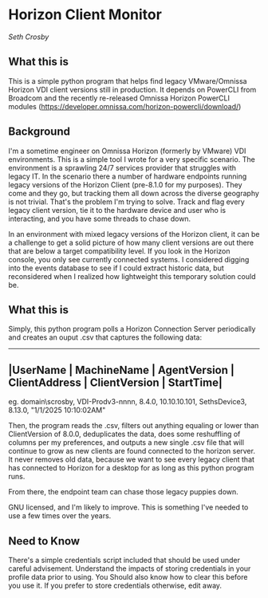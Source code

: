 Horizon Client Monitor
==========================
_Seth Crosby_  


## What this is
This is a simple python program that helps find legacy VMware/Omnissa Horizon VDI client versions still in production. It depends on PowerCLI from Broadcom and the recently re-released Omnissa Horizon PowerCLI modules (https://developer.omnissa.com/horizon-powercli/download/)

## Background
I'm a sometime engineer on Omnissa Horizon (formerly by VMware) VDI environments. This
is a simple tool I wrote for a very specific scenario. The environment is a sprawling 24/7 
services provider that struggles with legacy IT. In the scenario there a number of hardware 
endpoints running legacy versions of the Horizon Client (pre-8.1.0 for my purposes). 
They come and they go, but tracking them all down across the diverse geography is not 
trivial. That's the problem I'm trying to solve. Track and flag every legacy client version, 
tie it to the hardware device and user who is interacting, and you have some threads to 
chase down.

In an environment with mixed legacy versions of the Horizon client, it can be a challenge 
to get a solid picture of how many client versions are out there that are below a target
compatibility level. If you look in the Horizon console, you only see currently connected 
systems. I considered digging into the events database to see if I could extract historic 
data, but reconsidered when I realized how lightweight this temporary solution could be.


## What this is
Simply, this python program polls a Horizon Connection Server periodically and creates an 
ouput .csv that captures the following data: 

-----------------------------------------------------------------------------------
|UserName | MachineName | AgentVersion | ClientAddress | ClientVersion | StartTime|
-----------------------------------------------------------------------------------

eg. domain\scrosby, VDI-Prodv3-nnnn, 8.4.0, 10.10.10.101, SethsDevice3, 8.13.0, "1/1/2025 10:10:02AM"

Then, the program reads the .csv, filters out anything equaling or lower than ClientVersion 
of 8.0.0, deduplicates the data, does some reshuffling of columns per my preferences, and 
outputs a new single .csv file that will continue to grow as new clients are found connected
to the horizon server. It never removes old data, because we want to see every legacy client
that has connected to Horizon for a desktop for as long as this python program runs.

From there, the endpoint team can chase those legacy puppies down. 

GNU licensed, and I'm likely to improve. 
This is something I've needed to use a few times over the years. 

## Need to Know
There's a simple credentials script included that should be used under careful advisement. 
Understand the impacts of storing credentials in your profile data prior to using. You 
Should also know how to clear this before you use it. If you prefer to store credentials 
otherwise, edit away. 